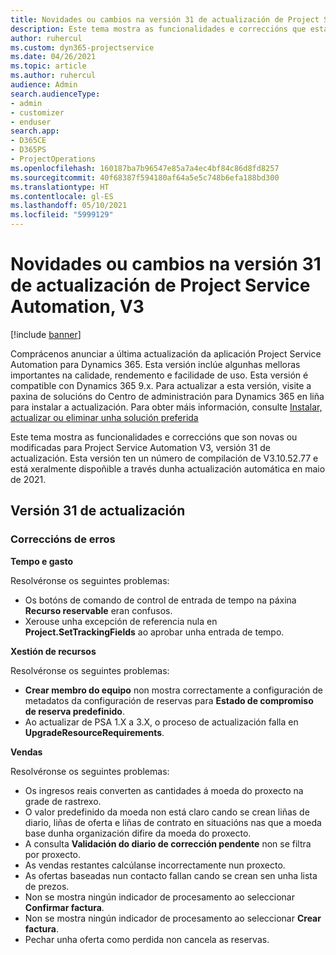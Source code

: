 ```yaml
---
title: Novidades ou cambios na versión 31 de actualización de Project Service Automation, V3
description: Este tema mostra as funcionalidades e correccións que están dispoñibles la versión 31 de actualización de Project Service Automation, V3.
author: ruhercul
ms.custom: dyn365-projectservice
ms.date: 04/26/2021
ms.topic: article
ms.author: ruhercul
audience: Admin
search.audienceType:
- admin
- customizer
- enduser
search.app:
- D365CE
- D365PS
- ProjectOperations
ms.openlocfilehash: 160187ba7b96547e85a7a4ec4bf84c86d8fd8257
ms.sourcegitcommit: 40f68387f594180af64a5e5c748b6efa188bd300
ms.translationtype: HT
ms.contentlocale: gl-ES
ms.lasthandoff: 05/10/2021
ms.locfileid: "5999129"
---
```

# <a name="whats-new-or-changed-in-project-service-automation-update-release-31-v3"></a>Novidades ou cambios na versión 31 de actualización de Project Service Automation, V3

[!include [banner](../includes/psa-now-project-operations.md)]

Comprácenos anunciar a última actualización da aplicación Project Service Automation para Dynamics 365. Esta versión inclúe algunhas melloras importantes na calidade, rendemento e facilidade de uso. Esta versión é compatible con Dynamics 365 9.x. Para actualizar a esta versión, visite a paxina de solucións do Centro de administración para Dynamics 365 en liña para instalar a actualización. Para obter máis información, consulte [Instalar, actualizar ou eliminar unha solución preferida](/power-platform/admin/install-remove-preferred-solution)

Este tema mostra as funcionalidades e correccións que son novas ou modificadas para Project Service Automation V3, versión 31 de actualización. Esta versión ten un número de compilación de V3.10.52.77 e está xeralmente dispoñible a través dunha actualización automática en maio de 2021.

## <a name="update-release-31"></a>Versión 31 de actualización

### <a name="bug-fixes"></a>Correccións de erros

**Tempo e gasto**

Resolvéronse os seguintes problemas:

- Os botóns de comando de control de entrada de tempo na páxina **Recurso reservable** eran confusos.
- Xerouse unha excepción de referencia nula en **Project.SetTrackingFields** ao aprobar unha entrada de tempo.

**Xestión de recursos**

Resolvéronse os seguintes problemas:

- **Crear membro do equipo** non mostra correctamente a configuración de metadatos da configuración de reservas para **Estado de compromiso de reserva predefinido**.
- Ao actualizar de PSA 1.X a 3.X, o proceso de actualización falla en **UpgradeResourceRequirements**.


**Vendas**

Resolvéronse os seguintes problemas:

- Os ingresos reais converten as cantidades á moeda do proxecto na grade de rastrexo.
- O valor predefinido da moeda non está claro cando se crean liñas de diario, liñas de oferta e liñas de contrato en situacións nas que a moeda base dunha organización difire da moeda do proxecto.
- A consulta **Validación do diario de corrección pendente** non se filtra por proxecto.
- As vendas restantes calcúlanse incorrectamente nun proxecto.
- As ofertas baseadas nun contacto fallan cando se crean sen unha lista de prezos.
- Non se mostra ningún indicador de procesamento ao seleccionar **Confirmar factura**.
- Non se mostra ningún indicador de procesamento ao seleccionar **Crear factura**.
- Pechar unha oferta como perdida non cancela as reservas.







